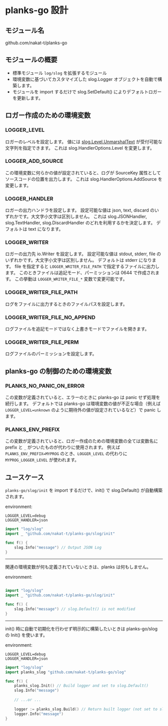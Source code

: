 # planks-go 設計

## モジュール名
github.com/nakat-t/planks-go

## モジュールの概要
- 標準モジュール `log/slog` を拡張するモジュール
- 環境変数に基づいてカスタマイズした slog.Logger オブジェクトを自動で構築します。
- モジュールを import するだけで slog.SetDefault() によりデフォルトロガーを更新します。

## ロガー作成のための環境変数

### LOGGER_LEVEL
ロガーのレベルを設定します。
値には [slog.Level.UnmarshalText](https://pkg.go.dev/log/slog#Level.UnmarshalText) が受付可能な文字列を指定できます。
これは slog.HandlerOptions.Level を変更します。

### LOGGER_ADD_SOURCE
この環境変数に何らかの値が設定されていると、ログが SourceKey 属性としてソースコードの位置を出力します。
これは slog.HandlerOptions.AddSource を変更します。

### LOGGER_HANDLER
ロガーの出力ハンドラを設定します。
設定可能な値は json, text, discard のいずれかです。大文字小文字は区別しません。
これは slog.JSONHandler, slog.TextHandler, slog.DiscardHandler のどれを利用するかを決定します。
デフォルトは text になります。

### LOGGER_WRITER
ロガーの出力先 io.Writer を設定します。
設定可能な値は stdout, stderr, file のいずれかです。大文字小文字は区別しません。
デフォルトは stderr になります。
file を指定すると `LOGGER_WRITER_FILE_PATH` で指定するファイルに出力します。
このときファイルは追記モード、パーミッションは 0644 で作成されます。
この挙動は `LOGGER_WRITER_FILE_*` 変数で変更可能です。

### LOGGER_WRITER_FILE_PATH
ログをファイルに出力するときのファイルパスを設定します。

### LOGGER_WRITER_FILE_NO_APPEND
ログファイルを追記モードではなく上書きモードでファイルを開きます。

### LOGGER_WRITER_FILE_PERM
ログファイルのパーミッションを設定します。

## planks-go の制御のための環境変数

### PLANKS_NO_PANIC_ON_ERROR
この変数が定義されていると、エラーのときに planks-go は panic せず処理を続行します。
デフォルトでは planks-go は環境変数の値が不正な場合（例えば `LOGGER_LEVEL=unknown` のように期待外の値が設定されているなど）で panic します。

### PLANKS_ENV_PREFIX
この変数が定義されていると、ロガー作成のための環境変数の全ては変数名に prefix と `_` がついたものが代わりに使用されます。
例えば `PLANKS_ENV_PREFIX=MYPROG` のとき、`LOGGER_LEVEL` の代わりに `MYPROG_LOGGER_LEVEL` が使われます。

## ユースケース

`planks-go/slog/init` を import するだけで、init() で slog.Default() が自動構築されます。

environment:

```
LOGGER_LEVEL=debug
LOGGER_HANDLER=json
```

```go
import "log/slog"
import _ "github.com/nakat-t/planks-go/slog/init"

func f() {
    slog.Info("message") // Output JSON Log
}
```

--------

関連の環境変数が何も定義されていないときは、planks は何もしません。

environment:

```
```

```go
import "log/slog"
import _ "github.com/nakat-t/planks-go/slog/init"

func f() {
    slog.Info("message") // slog.Default() is not modified
}
```

--------

init() 時に自動で初期化を行わせず明示的に構築したいときは planks-go/slog の Init() を使います。

environment:

```
LOGGER_LEVEL=debug
LOGGER_HANDLER=json
```

```go
import "log/slog"
import planks_slog "github.com/nakat-t/planks-go/slog"

func f() {
    planks_slog.Init() // Build logger and set to slog.Default()
    slog.Info("message")
    
    // ...or ...
    
    logger := planks_slog.Build() // Return built logger (not set to slog.Default())
    logger.Info("message")
}
```
